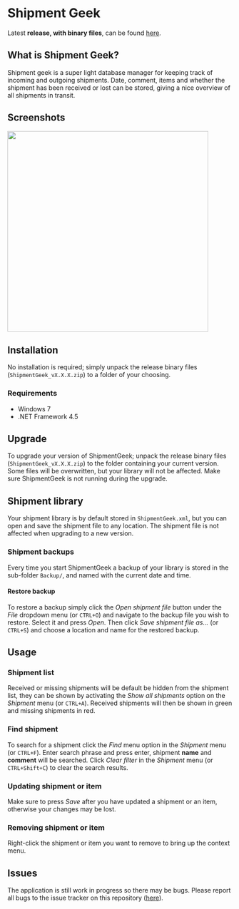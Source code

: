﻿# Shipment Geek
Latest **release, with binary files**, can be found [here](https://github.com/HebronNor/ShipmentGeek/releases).

## What is Shipment Geek?
Shipment geek is a super light database manager for keeping track of incoming and outgoing shipments. Date, comment, items and whether the shipment has been received or lost can be stored, giving a nice overview of all shipments in transit.

## Screenshots
<img src="http://images.tilhol.net/github/shipmentgeek/shipmentgeek_screen4.png" width="450">

## Installation
No installation is required; simply unpack the release binary files (`ShipmentGeek_vX.X.X.zip`) to a folder of your choosing.

### Requirements
* Windows 7
* .NET Framework 4.5

## Upgrade
To upgrade your version of ShipmentGeek; unpack the release binary files (`ShipmentGeek_vX.X.X.zip`) to the folder containing your current version. Some files will be overwritten, but your library will not be affected.
Make sure ShipmentGeek is not running during the upgrade.

## Shipment library
Your shipment library is by default stored in `ShipmentGeek.xml`, but you can open and save the shipment file to any location. The shipment file is not affected when upgrading to a new version.

### Shipment backups
Every time you start ShipmentGeek a backup of your library is stored in the sub-folder `Backup/`, and named with the current date and time.

#### Restore backup
To restore a backup simply click the _Open shipment file_ button under the _File_ dropdown menu (or `CTRL+O`) and navigate to the backup file you wish to restore. Select it and press _Open_.
Then click _Save shipment file as..._ (or `CTRL+S`) and choose a location and name for the restored backup.

## Usage

### Shipment list
Received or missing shipments will be default be hidden from the shipment list, they can be shown by activating the _Show all shipments_ option on the _Shipment_ menu (or `CTRL+A`).
Received shipments will then be shown in green and missing shipments in red.

### Find shipment
To search for a shipment click the _Find_ menu option in the _Shipment_ menu (or `CTRL+F`). Enter search phrase and press enter, shipment **name** and **comment** will be searched.
Click _Clear filter_ in the _Shipment_ menu (or `CTRL+Shift+C`) to clear the search results.

### Updating shipment or item
Make sure to press _Save_ after you have updated a shipment or an item, otherwise your changes may be lost.

### Removing shipment or item
Right-click the shipment or item you want to remove to bring up the context menu.

## Issues
The application is still work in progress so there may be bugs. Please report all bugs to the issue tracker on this repository ([here](https://github.com/HebronNor/ShipmentGeek/issues)).

